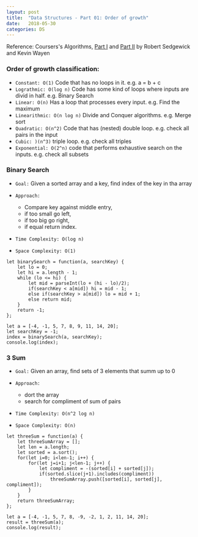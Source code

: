 ```yaml
---
layout: post
title:  "Data Structures - Part 01: Order of growth"
date:   2018-05-30
categories: DS
---
```


Reference: Coursers's Algorithms, [Part I](https://www.coursera.org/learn/algorithms-part1) and [Part II](https://www.coursera.org/learn/algorithms-part2) by Robert Sedgewick and Kevin Wayen

### Order of growth classification:

* `Constant: O(1)` Code that has no loops in it. e.g. a = b + c
* `Lograthmic: O(log n)` Code has some kind of loops where inputs are divid in half. e.g. Binary Search
* `Linear: O(n)` Has a loop that processes every input. e.g. Find the maximum
* `Linearithmic: O(n log n)` Divide and Conquer algorithms. e.g. Merge sort
* `Quadratic: O(n^2)` Code that has (nested) double loop. e.g. check all pairs in the input
* `Cubic: )(n^3)` triple loop. e.g. check all triples
* `Exponential: O(2^n)` code that performs exhaustive search on the inputs. e.g. check all subsets

### Binary Search

* `Goal:` Given a sorted array and a key, find index of the key in tha array

* `Approach:` 
    * Compare key against middle entry, 
    * if too small go left,
    * if too big go right,
    * if equal return index.

* `Time Complexity: O(log n)`
* `Space Complexity: O(1)`

```angular2html
let binarySearch = function(a, searchKey) {
    let lo = 0;
    let hi = a.length - 1;
    while (lo <= hi) {
        let mid = parseInt(lo + (hi - lo)/2);
        if(searchKey < a[mid]) hi = mid - 1;
        else if(searchKey > a[mid]) lo = mid + 1;
        else return mid;
    }
    return -1;
};

let a = [-4, -1, 5, 7, 8, 9, 11, 14, 20];
let searchKey = -1;
index = binarySearch(a, searchKey);
console.log(index);
```


### 3 Sum

* `Goal:` Given an array, find sets of 3 elements that summ up to 0

* `Approach:` 
    * dort the array
    * search for compliment of sum of pairs

* `Time Complexity: O(n^2 log n)`
* `Space Complexity: O(n)`
    
```angular2html
let threeSum = function(a) {
    let threeSumArray = [];
    let len = a.length;
    let sorted = a.sort();
    for(let i=0; i<len-1; i++) {
        for(let j=i+1; j<len-1; j++) {
            let compliment = -(sorted[i] + sorted[j]);
            if(sorted.slice(j+1).includes(compliment))
                threeSumArray.push([sorted[i], sorted[j], compliment]);
        }
    }
    return threeSumArray;
};

let a = [-4, -1, 5, 7, 8, -9, -2, 1, 2, 11, 14, 20];
result = threeSum(a);
console.log(result);
```

    